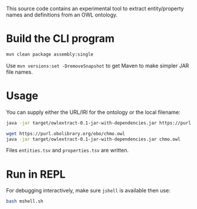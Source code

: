 This source code contains an experimental tool to extract entity/property names and definitions from an OWL ontology.

# Build the CLI program

```sh
mvn clean package assembly:single
```

Use `mvn versions:set -DremoveSnapshot` to get Maven to make simpler JAR file names.

# Usage
You can supply either the URL/IRI for the ontology or the local filename:

```sh
java -jar target/owlextract-0.1-jar-with-dependencies.jar https://purl.obolibrary.org/obo/chmo.owl
```

```sh
wget https://purl.obolibrary.org/obo/chmo.owl
java -jar target/owlextract-0.1-jar-with-dependencies.jar chmo.owl
```

Files `entities.tsv` and `properties.tsv` are written.

# Run in REPL
For debugging interactively, make sure `jshell` is available then use:

```sh
bash mshell.sh
```
